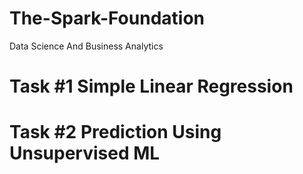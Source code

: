 # The-Spark-Foundation
Data Science And Business Analytics




# Task #1 Simple Linear Regression


# Task #2 Prediction Using Unsupervised ML
